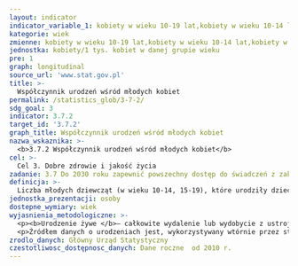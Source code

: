 ```yaml
---
layout: indicator
indicator_variable_1: kobiety w wieku 10-19 lat,kobiety w wieku 10-14 lat,kobiety w wieku 15-19 lat
kategorie: wiek
zmienne: kobiety w wieku 10-19 lat,kobiety w wieku 10-14 lat,kobiety w wieku 15-19 lat
jednostka: kobiety/1 tys. kobiet w danej grupie wieku
pre: 1
graph: longitudinal
source_url: 'www.stat.gov.pl'
title: >-
  Współczynnik urodzeń wśród młodych kobiet
permalink: /statistics_glob/3-7-2/
sdg_goal: 3
indicator: 3.7.2
target_id: '3.7.2'
graph_title: Współczynnik urodzeń wśród młodych kobiet
nazwa_wskaznika: >-
  <b>3.7.2 Współczynnik urodzeń wśród młodych kobiet</b>
cel: >-
  Cel 3. Dobre zdrowie i jakość życia
zadanie: 3.7 Do 2030 roku zapewnić powszechny dostęp do świadczeń z zakresu zdrowia seksualnego reprodukcyjnego, w tym planowania rodziny, informacji i edukacji oraz włączyć zdrowie reprodukcyjne do krajowych strategii i programów
definicja: >-
  Liczba młodych dziewcząt (w wieku 10-14, 15-19), które urodziły dziecko, w przeliczeniu na 1000 dziewcząt w danej grupie wieku.
jednostka_prezentacji: osoby
dostepne_wymiary: wiek
wyjasnienia_metodologiczne: >-
  <p><b>Urodzenie żywe </b>– całkowite wydalenie lub wydobycie z ustroju matki noworodka, niezależnie od okresu trwania ciąży, który po takim oddzieleniu oddycha bądź wykazuje jakiekolwiek inne oznaki życia, jak czynność serca, tętnienie pępowiny lub wyraźne skurcze mięśni zależnych od woli (mięśni szkieletowych), bez względu na to, czy sznur pępowiny został przecięty lub łożysko zostało oddzielone  każdy taki noworodek jest uważany za żywo urodzonego.</p>
  <p>Źródłem danych o urodzeniach jest, wykorzystywany wtórnie przez statystykę publiczną, dokument podstawowy Ministerstwa Zdrowia „Karta urodzenia” (Rozporządzenie Ministra Zdrowia w sprawie wzorów karty urodzenia i karty martwego urodzenia Dz. U. z 2015, poz. 171).</p>
zrodlo_danych: Główny Urząd Statystyczny
czestotliwosc_dostępnosc_danych: Dane roczne  od 2010 r.
---
```

